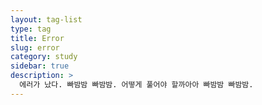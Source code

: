 ```yaml
---
layout: tag-list
type: tag
title: Error
slug: error
category: study
sidebar: true
description: >
  에러가 났다. 빠밤밤 빠밤밤. 어떻게 풀어야 할까아아 빠밤밤 빠밤밤.
---
```

